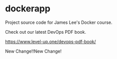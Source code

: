 # dockerapp
Project source code for James Lee's Docker course.

Check out our latest DevOps PDF book.

https://www.level-up.one/devops-pdf-book/

New Change!!New Change!
